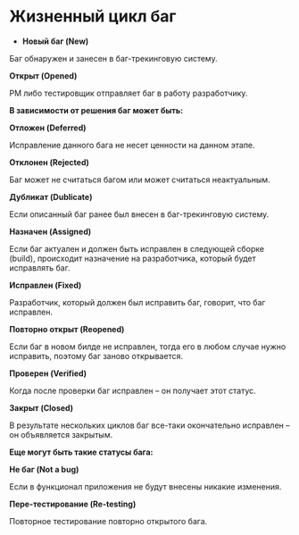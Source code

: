 Жизненный цикл баг
=======

- **Новый баг (New)** 

Баг обнаружен и занесен в баг-трекинговую систему.

**Открыт (Opened)**

PM либо тестировщик отправляет баг в работу разработчику.

**В зависимости от решения баг может быть:**

**Отложен (Deferred)**

Исправление данного бага не несет ценности на данном этапе. 

**Отклонен (Rejected)**

Баг может не считаться багом или может считаться неактуальным.

**Дубликат (Dublicate)**

Если описанный баг ранее был внесен в баг-трекинговую систему.

**Назначен (Assigned)**

Если баг актуален и должен быть исправлен в следующей сборке (build), происходит назначение на разработчика, который будет исправлять баг.

**Исправлен (Fixed)**

Разработчик, который должен был исправить баг, говорит, что баг исправлен. 

**Повторно открыт (Reopened)**

Если баг в новом билде не исправлен, тогда его в любом случае нужно исправить, поэтому баг заново открывается.

**Проверен (Verified)**

Когда после проверки баг исправлен – он получает этот статус.

**Закрыт (Closed)**

В результате нескольких циклов баг все-таки окончательно исправлен – он объявляется закрытым. 

**Еще могут быть такие статусы бага:**

**Не баг (Not a bug)**

Если в функционал приложения не будут внесены никакие изменения.  

**Пере-тестирование (Re-testing)**

Повторное тестирование повторно открытого бага.

